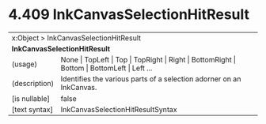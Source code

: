<html dir="LTR" xmlns:mshelp="http://msdn.microsoft.com/mshelp" xmlns:ddue="http://ddue.schemas.microsoft.com/authoring/2003/5" xmlns:xlink="http://www.w3.org/1999/xlink" xmlns:tool="http://www.microsoft.com/tooltip">

<body>
 <input type="hidden" id="userDataCache" class="userDataStyle">
 <input type="hidden" id="hiddenScrollOffset">
 <img id="dropDownImage" style="display:none; height:0; width:0;" src="../local/drpdown.gif">
 <img id="dropDownHoverImage" style="display:none; height:0; width:0;" src="../local/drpdown_orange.gif">
 <img id="collapseImage" style="display:none; height:0; width:0;" src="../local/collapse.gif">
 <img id="expandImage" style="display:none; height:0; width:0;" src="../local/exp.gif">
 <img id="collapseAllImage" style="display:none; height:0; width:0;" src="../local/collall.gif">
 <img id="expandAllImage" style="display:none; height:0; width:0;" src="../local/expall.gif">
 <img id="copyImage" style="display:none; height:0; width:0;" src="../local/copycode.gif">
 <img id="copyHoverImage" style="display:none; height:0; width:0;" src="../local/copycodeHighlight.gif">
 <div id="header"><h1 class="heading">4.409 InkCanvasSelectionHitResult</h1></div>

 <div id="mainSection">
 <div id="mainBody">
 <div id="allHistory" class="saveHistory" onsave="saveAll()" onload="loadAll()"></div>
 <p xmlns:wsd="http://wsdev.schemas.microsoft.com/authoring/2008/2" xmlns:msxsl="urn:schemas-microsoft-com:xslt" xmlns:script="urn:script" xmlns:build="urn:build">
 </p>
 <div id="sectionSection0" class="section" name="collapseableSection">
 <content xmlns="http://ddue.schemas.microsoft.com/authoring/2003/5" xmlns:wsd="http://wsdev.schemas.microsoft.com/authoring/2008/2" xmlns:msxsl="urn:schemas-microsoft-com:xslt" xmlns:script="urn:script" xmlns:build="urn:build">
 </content>
 </div>
 <div id="sectionSection1" class="section" name="collapseableSection">
 <content xmlns="http://ddue.schemas.microsoft.com/authoring/2003/5" xmlns:wsd="http://wsdev.schemas.microsoft.com/authoring/2008/2" xmlns:msxsl="urn:schemas-microsoft-com:xslt" xmlns:script="urn:script" xmlns:build="urn:build">
 <table class="ProtocolAuthoredTable" xmlns="">
 <tr><td colspan="2">
<mshelp:link keywords="c0d383e4-fcdb-4546-a06b-81c262fe2a5e" tabindex="0">x:Object</mshelp:link> &gt; <mshelp:link keywords="e525382e-0c90-4baf-b36a-9f487d3fb278" tabindex="0">InkCanvasSelectionHitResult</mshelp:link> </td>
 </tr>
 <tr><td colspan="2">
 <b>InkCanvasSelectionHitResult</b> </td>
 </tr>
 <tr><td><div class="indent0">(usage)</div></td>
 <td><mshelp:link keywords="2134971c-58ce-42ce-9d97-676edef51648" tabindex="0">None</mshelp:link> | <mshelp:link keywords="2134971c-58ce-42ce-9d97-676edef51648" tabindex="0">TopLeft</mshelp:link> | <mshelp:link keywords="2134971c-58ce-42ce-9d97-676edef51648" tabindex="0">Top</mshelp:link> | <mshelp:link keywords="2134971c-58ce-42ce-9d97-676edef51648" tabindex="0">TopRight</mshelp:link> | <mshelp:link keywords="2134971c-58ce-42ce-9d97-676edef51648" tabindex="0">Right</mshelp:link> | <mshelp:link keywords="2134971c-58ce-42ce-9d97-676edef51648" tabindex="0">BottomRight</mshelp:link> | <mshelp:link keywords="2134971c-58ce-42ce-9d97-676edef51648" tabindex="0">Bottom</mshelp:link> | <mshelp:link keywords="2134971c-58ce-42ce-9d97-676edef51648" tabindex="0">BottomLeft</mshelp:link> | <mshelp:link keywords="2134971c-58ce-42ce-9d97-676edef51648" tabindex="0">Left</mshelp:link> ...</td>
 </tr>
 <tr><td><div class="indent0">(description)</div></td>
 <td>Identifies the various parts of a selection adorner on an InkCanvas.</td>
 </tr>
 <tr><td><div class="indent0">[is nullable]</div></td>
 <td>false</td>
 </tr>
 <tr><td><div class="indent0">[text syntax]</div></td>
 <td><mshelp:link keywords="2134971c-58ce-42ce-9d97-676edef51648" tabindex="0">InkCanvasSelectionHitResultSyntax</mshelp:link></td>
 </tr>
</table>
 </content>
 </div>
 <!--[if gte IE 5]>
 <tool:tip element="languageFilterToolTip" avoidmouse="false"/>
 <![endif]-->
 </div>
 <a name="feedback"></a><span></span>
 </div>
</body></html>
